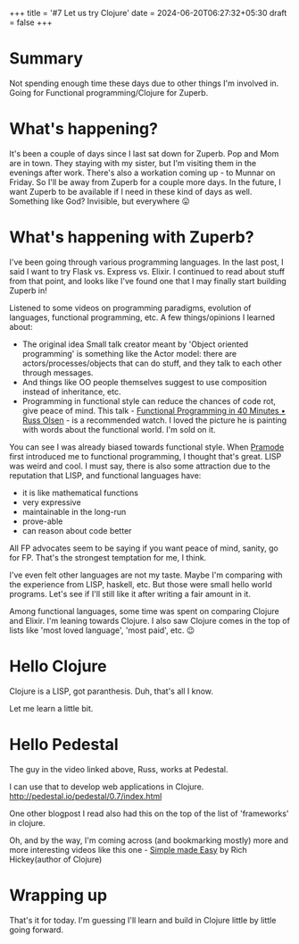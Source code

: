 +++
title = '#7 Let us try Clojure'
date = 2024-06-20T06:27:32+05:30
draft = false
+++

# Summary
Not spending enough time these days due to other things I'm involved in. Going for Functional programming/Clojure for Zuperb.

# What's happening?

It's been a couple of days since I last sat down for Zuperb. Pop and Mom are in town. They staying with my sister, but I'm visiting them in the evenings after work.
There's also a workation coming up - to Munnar on Friday. So I'll be away from Zuperb for a couple more days. In the future, I want Zuperb to be available if I need in these kind of days as well. Something like God? Invisible, but everywhere 😛

# What's happening with Zuperb?

I've been going through various programming languages. In the last post, I said I want to try Flask vs. Express vs. Elixir. I continued to read about stuff from that point, and looks like I've found one that I may finally start building Zuperb in!

Listened to some videos on programming paradigms, evolution of languages, functional programming, etc. A few things/opinions I learned about:
- The original idea Small talk creator meant by 'Object oriented programming' is something like the Actor model: there are actors/processes/objects that can do stuff, and they talk to each other through messages.
- And things like OO people themselves suggest to use composition instead of inheritance, etc.
- Programming in functional style can reduce the chances of code rot, give peace of mind. This talk - [Functional Programming in 40 Minutes • Russ Olsen](https://www.youtube.com/watch?v=0if71HOyVjY&t=1730s) - is a recommended watch. I loved the picture he is painting with words about the functional world. I'm sold on it.

You can see I was already biased towards functional style. When [Pramode](https://pramode.net/) first introduced me to functional programming, I thought that's great. LISP was weird and cool. I must say, there is also some attraction due to the reputation that LISP, and functional languages have: 
- it is like mathematical functions
- very expressive
- maintainable in the long-run
- prove-able
- can reason about code better

All FP advocates seem to be saying if you want peace of mind, sanity, go for FP. That's the strongest temptation for me, I think. 

I've even felt other languages are not my taste. Maybe I'm comparing with the experience from LISP, haskell, etc. But those were small hello world programs. Let's see if I'll still like it after writing a fair amount in it.

Among functional languages, some time was spent on comparing Clojure and Elixir. I'm leaning towards Clojure. I also saw Clojure comes in the top of lists like 'most loved language', 'most paid', etc. 😉


# Hello Clojure

Clojure is a LISP, got paranthesis.
Duh, that's all I know.

Let me learn a little bit.

# Hello Pedestal
The guy in the video linked above, Russ,  works at Pedestal.

I can use that to develop web applications in Clojure.
http://pedestal.io/pedestal/0.7/index.html

One other blogpost I read also had this on the top of the list of 'frameworks' in clojure.

Oh, and by the way, I'm coming across (and bookmarking mostly) more and more interesting videos like this one - [Simple made Easy](https://www.youtube.com/watch?v=SxdOUGdseq4) by Rich Hickey(author of Clojure)



# Wrapping up
That's it for today. I'm guessing I'll learn and build in Clojure little by little going forward.